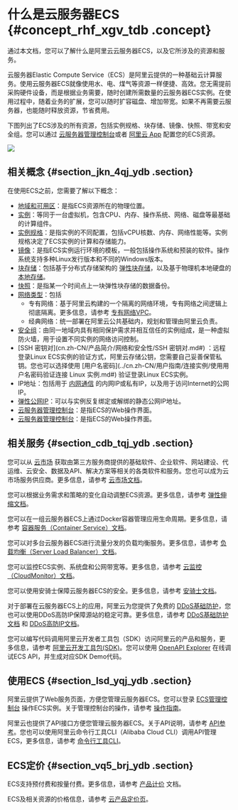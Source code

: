 # 什么是云服务器ECS {#concept_rhf_xgv_tdb .concept}

通过本文档，您可以了解什么是阿里云云服务器ECS，以及它所涉及的资源和服务。

云服务器Elastic Compute Service（ECS）是阿里云提供的一种基础云计算服务。使用云服务器ECS就像使用水、电、煤气等资源一样便捷、高效。您无需提前采购硬件设备，而是根据业务需要，随时创建所需数量的云服务器ECS实例。在使用过程中，随着业务的扩展，您可以随时扩容磁盘、增加带宽。如果不再需要云服务器，也能随时释放资源，节省费用。

下图列出了ECS涉及的所有资源，包括实例规格、块存储、镜像、快照、带宽和安全组。您可以通过 [云服务器管理控制台](https://ecs.console.aliyun.com/#/home)或者 [阿里云 App](https://help.aliyun.com/product/48842.html) 配置您的ECS资源。

![](http://static-aliyun-doc.oss-cn-hangzhou.aliyuncs.com/assets/img/9543/4794_zh-CN.png)

## 相关概念 {#section_jkn_4qj_ydb .section}

在使用ECS之前，您需要了解以下概念：

-   [地域和可用区](https://help.aliyun.com/document_detail/40654.html)：是指ECS资源所在的物理位置。
-   [实例](cn.zh-CN/产品简介/实例.md#)：等同于一台虚拟机，包含CPU、内存、操作系统、网络、磁盘等最基础的计算组件。
-   [实例规格](cn.zh-CN/产品简介/实例规格族.md#)：是指实例的不同配置，包括vCPU核数、内存、网络性能等。实例规格决定了ECS实例的计算和存储能力。
-   [镜像](cn.zh-CN/产品简介/镜像.md#)：是指ECS实例运行环境的模板，一般包括操作系统和预装的软件。操作系统支持多种Linux发行版本和不同的Windows版本。
-   [块存储](cn.zh-CN/产品简介/块存储.md#)：包括基于分布式存储架构的 [弹性块存储](cn.zh-CN/产品简介/块存储/弹性块存储.md#)，以及基于物理机本地硬盘的 [本地存储](cn.zh-CN/产品简介/块存储/本地存储.md#)。
-   [快照](cn.zh-CN/产品简介/快照.md#)：是指某一个时间点上一块弹性块存储的数据备份。
-   [网络类型](cn.zh-CN/产品简介/网络和安全性/网络类型.md#)：包括
    -   专有网络：基于阿里云构建的一个隔离的网络环境，专有网络之间逻辑上彻底隔离。更多信息，请参考 [专有网络VPC](../../cn.zh-CN/产品简介/什么是专有网络.md#)。
    -   经典网络：统一部署在阿里云公共基础内，规划和管理由阿里云负责。
-   [安全组](cn.zh-CN/产品简介/网络和安全性/安全组.md#)：由同一地域内具有相同保护需求并相互信任的实例组成，是一种虚拟防火墙，用于设置不同实例的网络访问控制。
-   [SSH 密钥对](cn.zh-CN/产品简介/网络和安全性/SSH 密钥对.md#) ：远程登录Linux ECS实例的验证方式，阿里云存储公钥，您需要自己妥善保管私钥。您也可以选择使用 [用户名密码](../cn.zh-CN/用户指南/连接实例/使用用户名密码验证连接 Linux 实例.md#) 验证登录Linux ECS实例。
-   IP地址：包括用于 [内网通信](cn.zh-CN/产品简介/网络和安全性/内网.md#) 的内网IP或私有IP，以及用于访问Internet的公网IP。
-   [弹性公网IP](https://help.aliyun.com/product/61789.html)：可以与实例反复绑定或解绑的静态公网IP地址。
-   [云服务器管理控制台](https://ecs.console.aliyun.com/#/home)：是指ECS的Web操作界面。
-   [云服务器管理控制台](https://partners-intl.console.aliyun.com/#/ecs)：是指ECS的Web操作界面。

## 相关服务 {#section_cdb_tqj_ydb .section}

您可以从 [云市场](https://market.aliyun.com/) 获取由第三方服务商提供的基础软件、企业软件、网站建设、代运维、云安全、数据及API、解决方案等相关的各类软件和服务。您也可以成为云市场服务供应商。更多信息，请参考 [云市场文档](https://help.aliyun.com/product/30488.html)。

您可以根据业务需求和策略的变化自动调整ECS资源。更多信息，请参考 [弹性伸缩文档](https://help.aliyun.com/product/25855.html)。

您可以在一组云服务器ECS上通过Docker容器管理应用生命周期。更多信息，请参考 [容器服务（Container Service）文档](https://help.aliyun.com/product/25972.html)。

您可以对多台云服务器ECS进行流量分发的负载均衡服务。更多信息，请参考 [负载均衡（Server Load Balancer）文档](https://help.aliyun.com/product/27537.html)。

您可以监控ECS实例、系统盘和公网带宽等。更多信息，请参考 [云监控（CloudMonitor）文档](https://help.aliyun.com/product/28572.html)。

您可以使用安骑士保障云服务器ECS的安全。更多信息，请参考 [安骑士文档](https://help.aliyun.com/product/28449.html)。

对于部署在云服务器ECS上的应用，阿里云为您提供了免费的 [DDoS基础防护](https://help.aliyun.com/document_detail/55256.html)，您也可以使用DDoS高防IP保障源站的稳定可靠。更多信息，请参考 [DDoS基础防护文档](https://help.aliyun.com/product/28396.html) 和 [DDoS高防IP文档](https://help.aliyun.com/product/28461.html)。

您可以编写代码调用阿里云开发者工具包（SDK）访问阿里云的产品和服务，更多信息，请参考 [阿里云开发工具包\(SDK\)](https://develop.aliyun.com/tools/sdk?#/java)。您可以使用 [OpenAPI Explorer](https://api.aliyun.com/) 在线调试ECS API，并生成对应SDK Demo代码。

## 使用ECS {#section_lsd_yqj_ydb .section}

阿里云提供了Web服务页面，方便您管理云服务器ECS。您可以登录 [ECS管理控制台](https://ecs.console.aliyun.com/#/home) 操作ECS实例。关于管理控制台的操作，请参考 [操作指南](../cn.zh-CN/用户指南/常用操作导航.md#)。

阿里云也提供了API接口方便您管理云服务器ECS。关于API说明，请参考 [API参考](../cn.zh-CN/API参考/简介.md#)。您也可以使用阿里云命令行工具CLI（Alibaba Cloud CLI）调用API管理ECS，更多信息，请参考 [命令行工具CLI](https://help.aliyun.com/product/29991.html)。

## ECS定价 {#section_vq5_brj_ydb .section}

ECS支持预付费和按量付费。更多信息，请参考 [产品计价](../cn.zh-CN/产品定价/计费概述.md#) 文档。

ECS及相关资源的价格信息，请参考 [云产品定价页](https://www.aliyun.com/price/product#/ecs/detail)。

